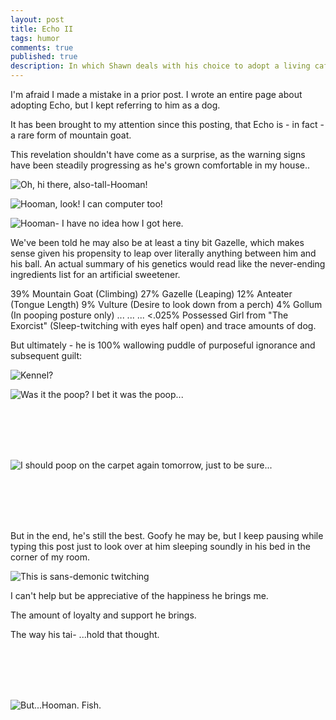 ```yaml
---
layout: post
title: Echo II
tags: humor
comments: true
published: true
description: In which Shawn deals with his choice to adopt a living caffeine molecule
---
```


I'm afraid I made a mistake in a prior post. I wrote an entire page about adopting Echo, but I kept referring to him as a dog.

It has been brought to my attention since this posting, that Echo is - in fact - a rare form of mountain goat.

This revelation shouldn't have come as a surprise, as the warning signs have been steadily progressing as he's grown comfortable in my house..

![Oh, hi there, also-tall-Hooman!](http://i.imgur.com/ePZUJUe.png "Oh, hi there, also-tall-Hooman!")

![Hooman, look!  I can computer too!](http://i.imgur.com/8zYDvyQ.png "Hooman, look!  I can computer too!")

![Hooman-  I have no idea how I got here.](http://i.imgur.com/HUx2bw6.png "Hooman-  I have no idea how I got here.")

We've been told he may also be at least a tiny bit Gazelle, which makes sense given his propensity to leap over literally anything between him and his ball.
An actual summary of his genetics would read like the never-ending ingredients list for an artificial sweetener.

39% Mountain Goat (Climbing)
27% Gazelle (Leaping)
12% Anteater (Tongue Length)
9% Vulture (Desire to look down from a perch)
4% Gollum (In pooping posture only)
...
...
...
&lt;.025% Possessed Girl from "The Exorcist" (Sleep-twitching with eyes half open)
and trace amounts of dog.

But ultimately - he is 100% wallowing puddle of purposeful ignorance and subsequent guilt:

![Kennel?](http://i.imgur.com/xgVhDfr.png "Kennel?")

![Was it the poop?  I bet it was the poop...](http://i.imgur.com/3SDrM85.png "Was it the poop?  I bet it was the poop...")

<br/>
<br/>
<br/>
<br/>

![I should poop on the carpet again tomorrow, just to be sure...](http://i.imgur.com/cQEM89q.png "I should poop on the carpet again tomorrow, just to be sure...")

<br/>
<br/>
<br/>
<br/>

But in the end, he's still the best.
Goofy he may be, but I keep pausing while typing this post just to look over at him sleeping soundly in his bed in the corner of my room.

![This is sans-demonic twitching](http://i.imgur.com/tvrkutq.png "This is sans-demonic twitching")

I can't help but be appreciative of the happiness he brings me.

The amount of loyalty and support he brings.

The way his tai-
...hold that thought.

<br/>
<br/>
<br/>
<br/>

![But...Hooman.  Fish.](http://i.imgur.com/M1XsLz0.png "But...Hooman.  Fish.")
